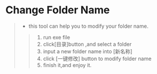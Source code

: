 # Change Folder Name
>* this tool can help you to modify your folder name.
>  >1. run exe file 
>  >2. click[目录]button ,and select a folder
>  >3. input a new folder name into [新名称]
>  >4. click [一键修改] button to modify folder name
>  >5. finish it,and enjoy it.
